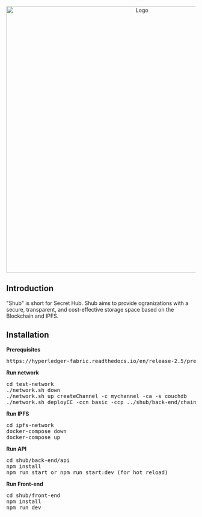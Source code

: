 
<div align="center"><img width="706" alt="Logo" src="https://github.com/AKflower/Shub/assets/89245858/7ec7c235-6372-49df-baf5-91d89ed1b029"></div>

  
## Introduction
<p>"Shub" is short for Secret Hub. Shub aims to provide ogranizations with a secure, transparent, and cost-effective storage space based on the Blockchain and IPFS.</p> 

## Installation
**Prerequisites**
<pre>https://hyperledger-fabric.readthedocs.io/en/release-2.5/prereqs.html</pre>

**Run network**
<pre>
cd test-network
./network.sh down
./network.sh up createChannel -c mychannel -ca -s couchdb
./network.sh deployCC -ccn basic -ccp ../shub/back-end/chaincode/ -ccl typescript
</pre>
**Run IPFS**
<pre>
cd ipfs-network
docker-compose down
docker-compose up
</pre>
**Run API**
<pre>
cd shub/back-end/api
npm install
npm run start or npm run start:dev (for hot reload)
</pre>
**Run Front-end**
<pre>
cd shub/front-end
npm install
npm run dev

</pre>
